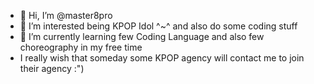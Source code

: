- 👋 Hi, I’m @master8pro
- 👀 I’m interested being KPOP Idol ^~^ and also do some coding stuff
- 🌱 I’m currently learning few Coding Language and also few choreography in my free time
- I really wish that someday some KPOP agency will contact me to join their agency :")

<!---
master8pro/master8pro is a ✨ special ✨ repository because its `README.md` (this file) appears on your GitHub profile.
You can click the Preview link to take a look at your changes.
--->
